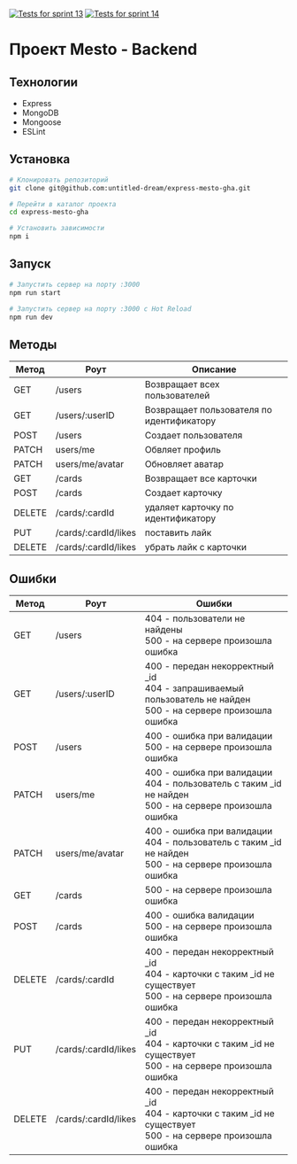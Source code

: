 [![Tests for sprint 13](https://github.com/untitled-dream/express-mesto-gha/actions/workflows/tests-13-sprint.yml/badge.svg)](https://github.com/untitled-dream/express-mesto-gha/actions/workflows/tests-13-sprint.yml) [![Tests for sprint 14](https://github.com/untitled-dream/express-mesto-gha/actions/workflows/tests-14-sprint.yml/badge.svg)](https://github.com/untitled-dream/express-mesto-gha/actions/workflows/tests-14-sprint.yml)

# Проект Mesto - Backend

## Технологии
- Express
- MongoDB
- Mongoose
- ESLint

## Установка
```bash
# Клонировать репозиторий
git clone git@github.com:untitled-dream/express-mesto-gha.git

# Перейти в каталог проекта
cd express-mesto-gha

# Установить зависимости
npm i
```

## Запуск
```bash
# Запустить сервер на порту :3000
npm run start

# Запустить сервер на порту :3000 с Hot Reload
npm run dev
```

## Методы

| Метод  | Роут                 | Описание                                  |
|--------|----------------------|-------------------------------------------|
| GET    | /users               | Возвращает всех пользователей             |
| GET    | /users/:userID       | Возвращает пользователя по идентификатору |
| POST   | /users               | Создает пользователя                      |
| PATCH  | users/me             | Обвляет профиль                           |
| PATCH  | users/me/avatar      | Обновляет аватар                          |
| GET    | /cards               | Возвращает все карточки                   |
| POST   | /cards               | Создает карточку                          |
| DELETE | /cards/:cardId       | удаляет карточку по идентификатору        |
| PUT    | /cards/:cardId/likes | поставить лайк                            |
| DELETE | /cards/:cardId/likes | убрать лайк с карточки                    |

## Ошибки
| Метод  | Роут                 | Ошибки                                                                                                            |
|--------|----------------------|-------------------------------------------------------------------------------------------------------------------|
| GET    | /users               | 404 - пользователи не найдены<br>500 - на сервере произошла ошибка                                                |
| GET    | /users/:userID       | 400 - передан некорректный _id<br>404 - запрашиваемый пользователь не найден<br>500 - на сервере произошла ошибка |
| POST   | /users               | 400 - ошибка при валидации<br>500 - на сервере произошла ошибка                                                   |
| PATCH  | users/me             | 400 - ошибка при валидации<br>404 - пользователь с таким _id не найден<br>500 - на сервере произошла ошибка       |
| PATCH  | users/me/avatar      | 400 - ошибка при валидации<br>404 - пользователь с таким _id не найден<br>500 - на сервере произошла ошибка       |
| GET    | /cards               | 500 - на сервере произошла ошибка                                                                                 |
| POST   | /cards               | 400 - ошибка валидации<br>500 - на сервере произошла ошибка                                                       |
| DELETE | /cards/:cardId       | 400 - передан некорректный _id<br>404 - карточки с таким _id не существует<br>500 - на сервере произошла ошибка   |
| PUT    | /cards/:cardId/likes | 400 - передан некорректный _id<br>404 - карточки с таким _id не существует<br>500 - на сервере произошла ошибка   |
| DELETE | /cards/:cardId/likes | 400 - передан некорректный _id<br>404 - карточки с таким _id не существует<br>500 - на сервере произошла ошибка   |
